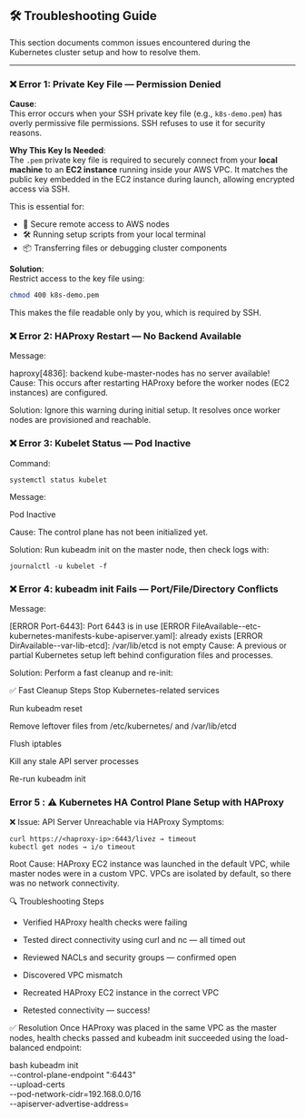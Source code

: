 ## 🛠️ Troubleshooting Guide

This section documents common issues encountered during the Kubernetes cluster setup and how to resolve them.

---

### ❌ Error 1: Private Key File — Permission Denied

**Cause**:  
This error occurs when your SSH private key file (e.g., `k8s-demo.pem`) has overly permissive file permissions. SSH refuses to use it for security reasons.

**Why This Key Is Needed**:  
The `.pem` private key file is required to securely connect from your **local machine** to an **EC2 instance** running inside your AWS VPC. It matches the public key embedded in the EC2 instance during launch, allowing encrypted access via SSH.

This is essential for:
- 🔐 Secure remote access to AWS nodes
- 🛠️ Running setup scripts from your local terminal
- 📦 Transferring files or debugging cluster components

**Solution**:  
Restrict access to the key file using:

```bash
chmod 400 k8s-demo.pem
```

This makes the file readable only by you, which is required by SSH.

### ❌ Error 2: HAProxy Restart — No Backend Available
Message:

haproxy[4836]: backend kube-master-nodes has no server available!
Cause: This occurs after restarting HAProxy before the worker nodes (EC2 instances) are configured.

Solution: Ignore this warning during initial setup. It resolves once worker nodes are provisioned and reachable.

### ❌ Error 3: Kubelet Status — Pod Inactive
Command:

```
systemctl status kubelet
```

Message:

Pod Inactive

Cause: The control plane has not been initialized yet.

Solution: Run kubeadm init on the master node, then check logs with:

```
journalctl -u kubelet -f
```

### ❌ Error 4: kubeadm init Fails — Port/File/Directory Conflicts
Message:

[ERROR Port-6443]: Port 6443 is in use
[ERROR FileAvailable--etc-kubernetes-manifests-kube-apiserver.yaml]: already exists
[ERROR DirAvailable--var-lib-etcd]: /var/lib/etcd is not empty
Cause: A previous or partial Kubernetes setup left behind configuration files and processes.

Solution: Perform a fast cleanup and re-init:

✅ Fast Cleanup Steps
Stop Kubernetes-related services

Run kubeadm reset

Remove leftover files from /etc/kubernetes/ and /var/lib/etcd

Flush iptables

Kill any stale API server processes

Re-run kubeadm init

### Error 5 : ⚠️ Kubernetes HA Control Plane Setup with HAProxy
❌ Issue: API Server Unreachable via HAProxy
Symptoms:

```
curl https://<haproxy-ip>:6443/livez → timeout
kubectl get nodes → i/o timeout
```

Root Cause: HAProxy EC2 instance was launched in the default VPC, while master nodes were in a custom VPC. VPCs are isolated by default, so there was no network connectivity.

🔍 Troubleshooting Steps
 - Verified HAProxy health checks were failing

 - Tested direct connectivity using curl and nc — all timed out

 - Reviewed NACLs and security groups — confirmed open

 - Discovered VPC mismatch

 - Recreated HAProxy EC2 instance in the correct VPC

 - Retested connectivity — success!

✅ Resolution
Once HAProxy was placed in the same VPC as the master nodes, health checks passed and kubeadm init succeeded using the load-balanced endpoint:

bash
kubeadm init \
  --control-plane-endpoint "<haproxy-private-ip>:6443" \
  --upload-certs \
  --pod-network-cidr=192.168.0.0/16 \
  --apiserver-advertise-address=<master-node-ip>
